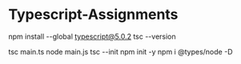 # Typescript-Assignments

npm install --global typescript@5.0.2 
tsc --version

tsc main.ts
node main.js
tsc --init
npm init -y
npm i @types/node -D